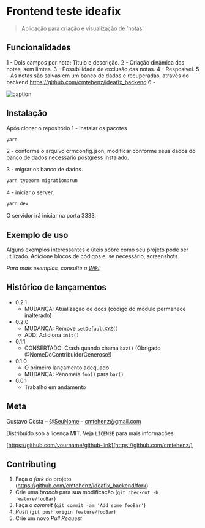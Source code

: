 # Frontend teste ideafix
> Aplicação para criação e visualização de 'notas'.

## Funcionalidades
 1 - Dois campos por nota: Titulo e descrição.
 2 - Criação dinâmica das notas, sem limtes.
 3 - Possibilidade de exclusão das notas.
 4 - Resposivel.
 5 - As notas são salvas em um banco de dados e recuperadas, através do backend https://github.com/cmtehenz/ideafix_backend
 6 -


![caption](../assets/logo.gif)

## Instalação

Após clonar o repositório
1 - instalar os pacotes
```sh
yarn
```
2 - conforme o arquivo ormconfig.json, modificar conforme seus dados do banco de dados necessário postgress instalado.

3 - migrar os banco de dados.

```sh
yarn typeorm migration:run
```

4 - iniciar o server.

```sh
yarn dev
```

O servidor irá iniciar na porta 3333.

## Exemplo de uso

Alguns exemplos interessantes e úteis sobre como seu projeto pode ser utilizado. Adicione blocos de códigos e, se necessário, screenshots.

_Para mais exemplos, consulte a [Wiki][wiki]._


## Histórico de lançamentos

* 0.2.1
    * MUDANÇA: Atualização de docs (código do módulo permanece inalterado)
* 0.2.0
    * MUDANÇA: Remove `setDefaultXYZ()`
    * ADD: Adiciona `init()`
* 0.1.1
    * CONSERTADO: Crash quando chama `baz()` (Obrigado @NomeDoContribuidorGeneroso!)
* 0.1.0
    * O primeiro lançamento adequado
    * MUDANÇA: Renomeia `foo()` para `bar()`
* 0.0.1
    * Trabalho em andamento

## Meta

Gustavo Costa – [@SeuNome](https://twitter.com/cmtehenz) – cmtehenz@gmail.com

Distribuído sob a licença MIT. Veja `LICENSE` para mais informações.

[https://github.com/yourname/github-link](https://github.com/cmtehenz/)

## Contributing

1. Faça o _fork_ do projeto (<https://github.com/cmtehenz/ideafix_backend/fork>)
2. Crie uma _branch_ para sua modificação (`git checkout -b feature/fooBar`)
3. Faça o _commit_ (`git commit -am 'Add some fooBar'`)
4. _Push_ (`git push origin feature/fooBar`)
5. Crie um novo _Pull Request_

[npm-image]: https://img.shields.io/npm/v/datadog-metrics.svg?style=flat-square
[npm-url]: https://npmjs.org/package/datadog-metrics
[npm-downloads]: https://img.shields.io/npm/dm/datadog-metrics.svg?style=flat-square
[travis-image]: https://img.shields.io/travis/dbader/node-datadog-metrics/master.svg?style=flat-square
[travis-url]: https://travis-ci.org/dbader/node-datadog-metrics
[wiki]: https://github.com/seunome/seuprojeto/wiki
